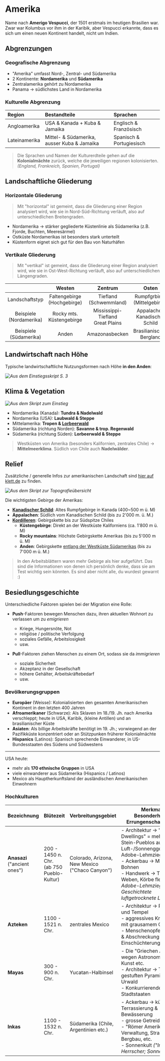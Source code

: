 # Amerika

Name nach **Amerigo Vespucci**, der 1501 erstmals im heutigen Brasilien war. Zwar war Kolumbus vor ihm in der Karibik, aber Vespucci erkannte, dass es sich um einen neuen Kontinent handelt, nicht um Indien.

## Abgrenzungen

### Geografische Abgrenzung

- "Amerika" umfasst Nord-, Zentral- und Südamerika
- 2 Kontinente: **Nordamerika** und **Südamerika**
- Zentralamerika gehört zu Nordamerika
- Panama -> südlichstes Land in Nordamerika

### Kulturelle Abgrenzung

| Region        | Bestandteile                                | Sprachen                 |
| :------------ | :------------------------------------------ | :----------------------- |
| Angloamerika  | USA & Kanada + Kuba & Jamaika               | Englisch & Französisch   |
| Lateinamerika | Mittel- & Südamerika, ausser Kuba & Jamaika | Spanisch & Portugiesisch |

> Die Sprachen und Namen der Kulturerdteile gehen auf die **Kolonialmächte** zurück, welche die jeweiligen regionen kolonisierten. _(England, Frankreich, Spanien, Portugal)_

## Landschaftliche Gliederung

### Horizontale Gliederung

> Mit "horizontal" ist gemeint, dass die Gliederung einer Region analysiert wird, wie sie in Nord-Süd-Richtung verläuft, also auf unterschiedlichen Breitengraden.

- Nordamerika -> stärker gegliederte Küstenlinie als Südamerika (z.B. Fjorde, Buchten, Meeresärmel)
- Ostküste Nordamerikas ist besonders stark unterteilt
- Küstenform eignet sich gut für den Bau von Naturhäfen

### Vertikale Gliederung

> Mit "vertikal" ist gemeint, dass die Gliederung einer Region analysiert wird, wie sie in Ost-West-Richtung verläuft, also auf unterschiedlichen Längengraden.

|                            |             Westen             |               Zentrum                |              Osten               |
| :------------------------: | :----------------------------: | :----------------------------------: | :------------------------------: |
|       Landschaftstyp       | Faltengebirge<br>(Hochgebirge) |      Tiefland<br>(Schwemmland)       | Rumpfgrbirge<br>(Mittelgebirge)  |
| Beispiele<br>(Nordamerika) |  Rocky mts.<br>Küstengebirge   | Mississippi-Tiefland<br>Great Plains | Appalachen<br>Kanadischer Schild |
| Beispiele<br>(Südamerika)  |             Anden              |            Amazonasbecken            |     Brasilianisches Bergland     |

## Landwirtschaft nach Höhe

Typische landwirtschaftliche Nutzungsformen nach Höhe **in den Anden**:

_![Aus dem Einstiegsskript S. 3](./hoehenstufen_anden.png)_

## Klima & Vegetation

_![Aus dem Skript zum Einstieg](./karte.png)_

- Nordamerika (Kanada): **Tundra & Nadelwald**
- Nordamerika (USA): **Laubwald & Steppe**
- Mittelamerika: **Tropen & [Lorbeerwald](https://de.wikipedia.org/wiki/Lorbeerwald)**
- Südamerika (richtung Norden): **Savanne & trop. Regenwald**
- Südamerika (richtung Süden): **Lorbeerwald & Steppe**

> Westküsten von Amerika (besonders Kalifornien, zentrales Chile) -> **Mittelmeerklima**. Südlich von Chile auch **Nadelwälder**.

## Relief

Zusätzliche / generelle Infos zur amerikanischen Landschaft sind [hier auf klett.de](https://www2.klett.de/sixcms/list.php?page=Infothek_artikel&extra=Haack+Weltatlas-Online&artikel_id=108679&inhalt=klett71prod_1.c.139752.de) zu finden.

_![Aus dem Skript zur Topografieübersicht](./profil_nord.png)_

Die wichtigsten Gebirge der Amerikas:

- **[Kanadischer Schild](https://de.wikipedia.org/wiki/Kanadischer_Schild#/media/Datei:Canadianshield.gif)**: Altes Rumpfgebirge in Kanada (400~500 m ü. M)
- **Appalachen**: Südlich vom Kanadischen Schild (bis zu 2'000 m. ü. M.)
- [**Kordilleren**](https://en.wikipedia.org/wiki/American_Cordillera#/media/File:American_cordillera_map.png): Gebirgskette bis zur Südspitze Chiles
  - **Küstengebirge**: Direkt an der Westküste Kaliforniens (ca. 1'800 m ü. M)
  - **Rocky mountains**: Höchste Gebirgskette Amerikas (bis zu 5'000 m ü. M)
  - **Anden**: Gebirgskette [entlang der Westküste Südamerikas](https://upload.wikimedia.org/wikipedia/commons/f/f8/Locator_Map_of_The_Andes.png) (bis zu 7'000 m ü. M.)

> In den Arbeitsblättern waren mehr Gebirge als hier aufgeführt. Das sind die Informationen von denen ich persönlich denke, dass sie am Test wichtig sein könnten. Es sind aber nicht alle, du wurdest gewarnt :)

## Besiedlungsgeschichte

Unterschiedliche Faktoren spielen bei der Migration eine Rolle:

- **Push**-Faktoren bewegen Menschen dazu, ihren aktuellen Wohnort zu verlassen um zu _emigrieren_

  - Kriege, Hungersnöte, Not
  - religiöse / politische Verfolgung
  - soziales Gefälle, Arbeitslosigkeit
  - usw.

- **Pull**-Faktoren ziehen Menschen zu einem Ort, sodass sie da _immigrieren_
  - soziale Sicherheit
  - Akzeptanz in der Gesellschaft
  - höhere Gehälter, Arbeitskräftebedarf
  - usw.

### Bevölkerungsgruppen

- **Europäer** (Weisse): Kolonialisierten den gesamten Amerikanischen Kontinent in den letzten 400 Jahren
- **Afroamerikaner** (Schwarze): Als Sklaven im 18./19. Jh. nach Amerika verschleppt; heute in USA, Karibik, (kleine Antillen) und an brasilianischer Küste
- **Asiaten**: Als billige Arbeitskräfte benötigt im 19. Jh.; vorwiegend an der Pazifikküste konzentriert oder an Stützpunken früherer Kolonialmächte
- **Hispanics** (Latinos): Spanisch sprechende Einwanderer, in US-Bundesstaaten des Südens und Südwestens

---

USA heute:

- mehr als **170 ethnische Gruppen** in USA
- viele einwanderer aus Südamerika (Hispanics / Latinos)
- Mexico als Hauptherkunftsland der ausländischen Amerikanischen Einwohnern

### Hochkulturen

| Bezeichnung                  | Blütezeit                                    | Verbreitungsgebiet                                          | Merkmale, Besonderheiten, <span>Errungenschaften, etc.</span>                                                                                                                                                                                                                      |
| ---------------------------- | -------------------------------------------- | ----------------------------------------------------------- | ---------------------------------------------------------------------------------------------------------------------------------------------------------------------------------------------------------------------------------------------------------------------------------- |
| **Anasazi** ("ancient ones") | 200 - 1450 n. Chr.<br>(ab 750 Pueblo-Kultur) | Colorado, Arizona, <span>New Mexico ("Chaco Canyon")</span> | - Architektur -> "Cliff Dwellings" = mehrstöckige Stein-Pueblos aus Luft-/Sonnenggetrockneten Adobe-Lehmziegeln<br>- Ackerbau -> Mais, Kürbis, Bohnen<br>- Handwerk -> Töpfern, Weben, Körbe flechten<br><span>_Adobe-Lehmziegel = Geschichtete luftgetrocknete Lehmziegel_</span> |
| **Azteken**                  | 1100 - 1521 n. Chr.                          | zentrales Mexico                                            | - Architektur -> Pyramiden und Tempel<br>- aggressives Kriegervolk mit grausamem Opferkult<br>- Menschenopfer für Götter & Abschreckung / Einschüchterung                                                                                                                          |
| **Mayas**                    | 300 - 900 n. Chr.                            | Yucatan-Halbinsel                                           | - Die "Griechen Amerikas" wegen Astronomie, Zeit, Kunst etc.<br>- Architektur -> Tempel auf gestuften Pyramiden im Urwald<br>- Konkurrierende Stadtstaaten                                                                                                                         |
| **Inkas**                    | 1100 - 1532 n. Chr.                          | Südamerika (Chile, Argentinien etc.)                        | - Ackerbau -> künstliche Terrassierung & Bewässerung<br>- grosse Getreidespeicher<br>- "Römer Amerikas" -> Verwaltung, Strassen, Bergbau, etc.<br>- Sonnenkult _("Inka" = der Herrscher; Sonnengott)_                                                                              |
